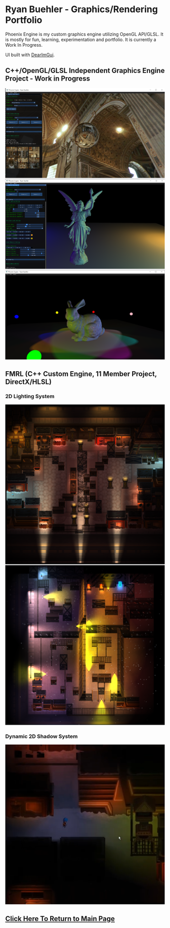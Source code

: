 # Ryan Buehler - Graphics/Rendering Portfolio
Phoenix Engine is my custom graphics engine utilizing OpenGL API/GLSL. It is mostly for fun, learning, experimentation and portfolio. It is currently a Work In Progress.

UI built with [DearImGui](https://github.com/ocornut/imgui).

## C++/OpenGL/GLSL Independent Graphics Engine Project - Work in Progress
![Real Time Environment Mapping](https://github.com/RyanBuehler/ryanbuehler/blob/main/PhoenixEngineEnvironmentMap.png)
![Active Controls via DearImGui](https://github.com/RyanBuehler/ryanbuehler/blob/main/PhoenixEngineImGui.png)
![BlinnPhong Lighting Example](https://github.com/RyanBuehler/ryanbuehler/blob/main/PhoenixEngineShinyRabbit.png)
## FMRL (C++ Custom Engine, 11 Member Project, DirectX/HLSL)
### 2D Lighting System
![FMRL 2D Lighting Example](https://github.com/RyanBuehler/ryanbuehler/blob/main/FMRL_Lighting.png)
![FMRL 2D Lighting Example](https://github.com/RyanBuehler/ryanbuehler/blob/main/FMRL_Lighting2.png)
### Dynamic 2D Shadow System
![FMRL 2D Shadows Example](https://github.com/RyanBuehler/ryanbuehler/blob/main/FMRL_Shadows.png)
## [Click Here To Return to Main Page](https://github.com/RyanBuehler/ryanbuehler/blob/main/README.md)
